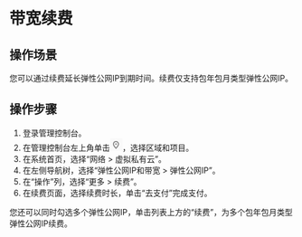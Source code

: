 # 带宽续费<a name="eip_0014"></a>

## 操作场景<a name="section17241151163212"></a>

您可以通过续费延长弹性公网IP到期时间。续费仅支持包年包月类型弹性公网IP。

## 操作步骤<a name="section194319203325"></a>

1.  登录管理控制台。
2.  在管理控制台左上角单击![](figures/icon-region-2.png)，选择区域和项目。
3.  在系统首页，选择“网络 \> 虚拟私有云”。
4.  在左侧导航树，选择“弹性公网IP和带宽 \> 弹性公网IP”。
5.  在“操作”列，选择“更多 \> 续费”。
6.  在续费页面，选择续费时长，单击“去支付”完成支付。

您还可以同时勾选多个弹性公网IP，单击列表上方的“续费”，为多个包年包月类型弹性公网IP续费。

